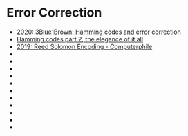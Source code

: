 # Error Correction

* [2020: 3Blue1Brown: Hamming codes and error correction](https://www.youtube.com/watch?v=X8jsijhllIA)<br>
* [Hamming codes part 2, the elegance of it all](https://www.youtube.com/watch?v=b3NxrZOu_CE)<br>
* [2019: Reed Solomon Encoding - Computerphile](https://www.youtube.com/watch?v=fBRMaEAFLE0)<br>
* []()<br>
* []()<br>
* []()<br>
* []()<br>
* []()<br>
* []()<br>
* []()<br>
* []()<br>
* []()<br>
* []()<br>
* []()<br>

